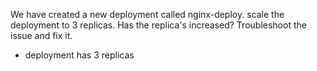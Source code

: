 We have created a new deployment called nginx-deploy. scale the deployment to 3 replicas. Has the replica's increased? Troubleshoot the issue and fix it.

- deployment has 3 replicas